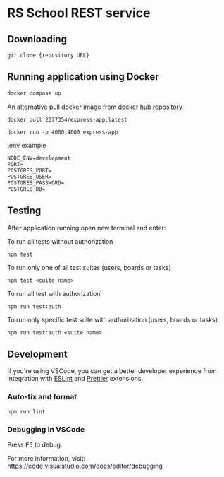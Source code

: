 # RS School REST service

## Downloading

```
git clone {repository URL}
```

## Running application using Docker

```bash
docker compose up
```

An alternative pull docker image from [docker hub repository](https://hub.docker.com/repository/docker/2077354/express-app)

```
docker pull 2077354/express-app:latest
```
```
docker run -p 4000:4000 express-app
```

.env example

```
NODE_ENV=development
PORT=
POSTGRES_PORT=
POSTGRES_USER=
POSTGRES_PASSWORD=
POSTGRES_DB=
```

## Testing

After application running open new terminal and enter:

To run all tests without authorization

```
npm test
```

To run only one of all test suites (users, boards or tasks)

```
npm test <suite name>
```

To run all test with authorization

```
npm run test:auth
```

To run only specific test suite with authorization (users, boards or tasks)

```
npm run test:auth <suite name>
```

## Development

If you're using VSCode, you can get a better developer experience from integration with [ESLint](https://marketplace.visualstudio.com/items?itemName=dbaeumer.vscode-eslint) and [Prettier](https://marketplace.visualstudio.com/items?itemName=esbenp.prettier-vscode) extensions.

### Auto-fix and format

```
npm run lint
```

### Debugging in VSCode

Press <kbd>F5</kbd> to debug.

For more information, visit: https://code.visualstudio.com/docs/editor/debugging
